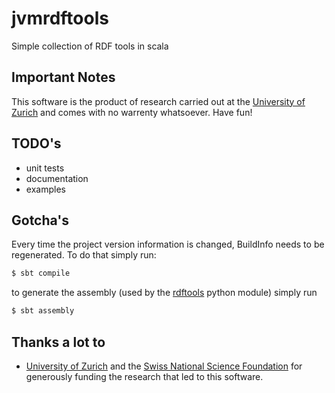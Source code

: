 jvmrdftools
===========

Simple collection of RDF tools in scala

Important Notes
---------------
This software is the product of research carried out at the [University of Zurich](http://www.ifi.uzh.ch/ddis.html) and comes with no warrenty whatsoever. Have fun!

TODO's
------
* unit tests
* documentation
* examples

Gotcha's
--------
Every time the project version information is changed, BuildInfo needs to be regenerated. To do that simply run:

```sh
$ sbt compile
```

to generate the assembly (used by the [rdftools](https://github.com/cosminbasca/rdftools) python module) simply run

```sh
$ sbt assembly
```

Thanks a lot to
---------------
* [University of Zurich](http://www.ifi.uzh.ch/ddis.html) and the [Swiss National Science Foundation](http://www.snf.ch/en/Pages/default.aspx) for generously funding the research that led to this software.
